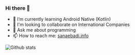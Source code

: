 
### Hi there 👋


- 🌱 I’m currently learning Android Native (Kotlin)
- 👯 I'm looking to collaborate on International Companies
- 💬 Ask me about programming
- 📫 How to reach me: [sanaebadi.info](https://sanaebadi.info/)

![Github stats](https://github-readme-stats.vercel.app/api?username=Sanaebadi97)

